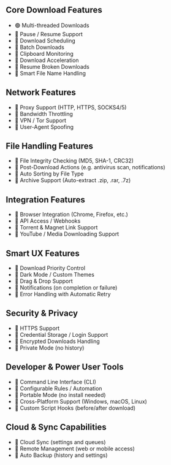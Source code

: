 ## Core Download Features

- 🟢 Multi-threaded Downloads
- 🔵 Pause / Resume Support
- 🔵 Download Scheduling
- 🔵 Batch Downloads
- 🔵 Clipboard Monitoring
- 🔵 Download Acceleration
- 🔵 Resume Broken Downloads
- 🔵 Smart File Name Handling

## Network Features

- 🔵 Proxy Support (HTTP, HTTPS, SOCKS4/5)
- 🔵 Bandwidth Throttling
- 🔵 VPN / Tor Support
- 🔵 User-Agent Spoofing

## File Handling Features

- 🔵 File Integrity Checking (MD5, SHA-1, CRC32)
- 🔵 Post-Download Actions (e.g. antivirus scan, notifications)
- 🔵 Auto Sorting by File Type
- 🔵 Archive Support (Auto-extract .zip, .rar, .7z)

## Integration Features

- 🔵 Browser Integration (Chrome, Firefox, etc.)
- 🔵 API Access / Webhooks
- 🔵 Torrent & Magnet Link Support
- 🔵 YouTube / Media Downloading Support

## Smart UX Features

- 🔵 Download Priority Control
- 🔵 Dark Mode / Custom Themes
- 🔵 Drag & Drop Support
- 🔵 Notifications (on completion or failure)
- 🔵 Error Handling with Automatic Retry

## Security & Privacy

- 🔵 HTTPS Support
- 🔵 Credential Storage / Login Support
- 🔵 Encrypted Downloads Handling
- 🔵 Private Mode (no history)

## Developer & Power User Tools

- 🔵 Command Line Interface (CLI)
- 🔵 Configurable Rules / Automation
- 🔵 Portable Mode (no install needed)
- 🔵 Cross-Platform Support (Windows, macOS, Linux)
- 🔵 Custom Script Hooks (before/after download)

## Cloud & Sync Capabilities

- 🔵 Cloud Sync (settings and queues)
- 🔵 Remote Management (web or mobile access)
- 🔵 Auto Backup (history and settings)
